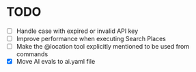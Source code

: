 # TODO

- [ ] Handle case with expired or invalid API key
- [ ] Improve performance when executing Search Places
- [ ] Make the @location tool explicitly mentioned to be used from commands
- [X] Move AI evals to ai.yaml file
